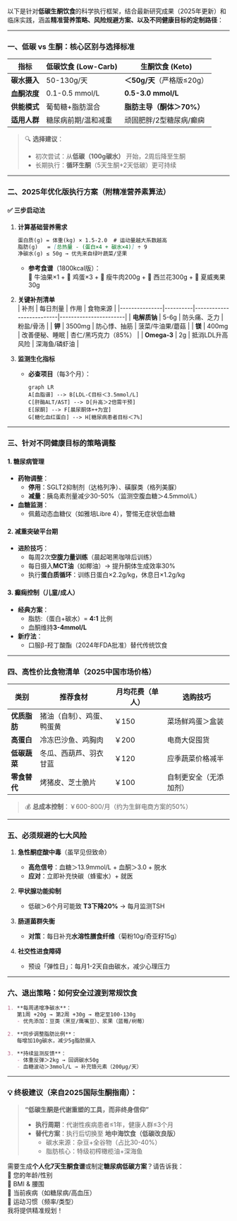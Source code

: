 以下是针对**低碳生酮饮食**的科学执行框架，结合最新研究成果（2025年更新）和临床实践，涵盖**精准营养策略、风险规避方案、以及不同健康目标的定制路径**：

---

### 一、低碳 vs 生酮：核心区别与选择标准
| **指标**          | 低碳饮食 (Low-Carb)         | 生酮饮食 (Keto)              |
|-------------------|----------------------------|------------------------------|
| **碳水摄入**      | 50-130g/天                 | **＜50g/天**（严格版≤20g）   |
| **血酮浓度**      | 0.1-0.5 mmol/L             | **0.5-3.0 mmol/L**           |
| **供能模式**      | 葡萄糖+脂肪混合            | **脂肪主导（酮体＞70%）**     |
| **适用人群**      | 糖尿病前期/温和减重        | 顽固肥胖/2型糖尿病/癫痫      |

> 🔍 **选择建议**：  
> - 初次尝试：从**低碳（100g碳水）** 开始，2周后降至生酮  
> - 长期执行：**循环生酮**（5天生酮+2天低碳）更可持续  

---

### 二、2025年优化版执行方案（附精准营养素算法）
#### ✅ **三步启动法**
1. **计算基础营养需求**  
   ```markdown
   蛋白质(g) = 体重(kg) × 1.5-2.0  # 运动量越大系数越高  
   脂肪(g)   = [总热量 - (蛋白×4 + 碳水×4)] ÷ 9  
   净碳水(g) ≤ 50g → 优先来自绿叶蔬菜/坚果
   ```
   - **参考食谱**（1800kcal版）：  
     🥑 牛油果×1 + 🥚 鸡蛋×3 + 🥩 瘦牛肉200g + 🥦 西兰花300g + 🌰 夏威夷果30g  

2. **关键补剂清单**  
   | 补剂          | 每日剂量 | 作用                     | 食物来源              |
   |---------------|----------|--------------------------|-----------------------|
   | **电解质钠**  | 5-6g     | 防头痛、乏力             | 粉盐/骨汤            |
   | **钾**        | 3500mg   | 防心悸、抽筋             | 菠菜/牛油果/蘑菇     |
   | **镁**        | 400mg    | 改善便秘、睡眠           | 杏仁/黑巧克力（85%） |
   | **Omega-3**   | 2g       | 抵消LDL升高风险          | 深海鱼/磷虾油        |

3. **监测生化指标**  
   - **必查项目**（每3个月）：  
     ```mermaid
     graph LR
     A[血脂谱] --> B[LDL-C目标＜3.5mmol/L]
     C[肝酶ALT/AST] --> D[升高＞2倍需干预]
     E[尿酮] --> F[晨尿酮体++为宜]
     G[糖化血红蛋白] --> H[糖尿病患者目标＜7%]
     ```

---

### 三、针对不同健康目标的策略调整
#### 1. **糖尿病管理**  
   - **药物调整**：  
     - **停用**：SGLT2抑制剂（达格列净）、磺脲类（格列美脲）  
     - **减量**：胰岛素剂量减少30-50%（监测空腹血糖＞4.5mmol/L）  
   - **血糖监测**：  
     - 佩戴动态血糖仪（如雅培Libre 4），警惕无症状低血糖  

#### 2. **减重突破平台期**  
   - **进阶技巧**：  
     - 每周2次**空腹力量训练**（晨起喝黑咖啡后训练）  
     - 每日摄入**MCT油**（如椰油）→ 提升酮体生成效率30%  
     - 执行**蛋白质循环**：训练日蛋白×2.2g/kg，休息日×1.2g/kg  

#### 3. **癫痫控制**（儿童/成人）  
   - **经典方案**：  
     - 脂肪:（蛋白+碳水）= **4:1** 比例  
     - 血酮维持**3-4mmol/L**  
   - **新疗法**：  
     - 口服β-羟丁酸酯（2024年FDA批准）替代传统饮食  

---

### 四、高性价比食物清单（2025中国市场价格）
| **类别**       | 推荐食材                  | 月均花费（单人） | 选购技巧               |
|----------------|--------------------------|------------------|------------------------|
| **优质脂肪**   | 猪油（自制）、鸡蛋、鸭蛋黄 | ￥150            | 菜场鲜鸡蛋＞盒装       |
| **高蛋白**     | 冷冻巴沙鱼、鸡胸肉        | ￥200            | 电商大促囤货           |
| **低碳蔬菜**   | 冬瓜、西葫芦、羽衣甘蓝    | ￥120            | 应季蔬菜价格减半       |
| **零食替代**   | 烤猪皮、芝士脆片          | ￥100            | 自制更安全（无添加剂） |

> 💰 **总成本控制**：￥600-800/月（约为生鲜电商方案的50%）

---

### 五、必须规避的七大风险
1. **急性酮症酸中毒**（虽罕见但致命）  
   - **高危信号**：血糖＞13.9mmol/L + 血酮＞3.0 + 脱水  
   - **应对**：立即补充快碳（蜂蜜水）+ 就医  

2. **甲状腺功能抑制**  
   - 低碳＞6个月可能致 **T3下降20%** → 每月监测TSH  

3. **肠道菌群失衡**  
   - **对策**：每日补充**水溶性膳食纤维**（菊粉10g/奇亚籽15g）  

4. **社交性进食障碍**  
   - 预设「弹性日」：每月1-2天自由碳水，减少心理压力  

---

### 六、退出策略：如何安全过渡到常规饮食
```markdown
1. **每周递增净碳水**：  
   第1周 +20g → 第2周 +30g → 稳定至100-130g  
   - 优先添加：豆类（黑豆/鹰嘴豆）、浆果（蓝莓/树莓）  

2. **同步调整脂肪比例**：  
   每增加10g碳水，减少5g脂肪摄入  

3. **持续监测反馈**：  
   - 体重反弹＞2kg → 回调碳水50g  
   - 血糖波动＞3mmol/L → 补充铬元素（200μg/天）
```

---

### 💡 终极建议（来自2025国际生酮指南）：
> **“低碳生酮是代谢重塑的工具，而非终身信仰”**  
> - **执行周期**：代谢性疾病患者≤1年，健康人群≤3个月  
> - **替代方案**：执行后切换至 **地中海饮食（低碳改良版）**  
>   - 碳水来源：杂豆+全谷物（占比30-40%）  
>   - 脂肪核心：特级初榨橄榄油+深海鱼  

需要生成**个人化7天生酮食谱**或制定**糖尿病低碳方案**？请告诉我：  
🔹 您的年龄/性别  
🔹 BMI & 腰围  
🔹 当前疾病（如糖尿病/高血压）  
🔹 运动习惯（频率/类型）  
我将提供精准规划！